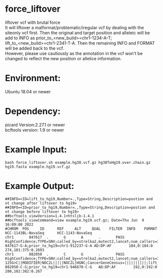 # force_liftover
liftover vcf with brutal force </br>
It will liftover a malformat/problematic/iregular vcf by dealing with the siteonly vcf first. Then the original and target position and alleleic will be add to INFO as prior_to_<new_build>=chr1-1234-A-T; lift_to_<new_build>=chr1-2341-T-A. Then the remaining INFO and FORMAT will be added back to the vcf. </br>
However, please use cautiously as the annotation in the vcf won't be changed to reflect the new position or allelice information.

# Environment: 
Ubuntu 18.04 or newer

# Dependency: 
picard Version:2.27.1 or newer </br>
bcftools version: 1.9 or newer

# Example Input:
```
bash force_liftover.sh example.hg38.vcf.gz hg38ToHg19.over.chain.gz hg19.fasta example.hg19.vcf.gz
```

# Example Output:
```
##INFO=<ID=lift_to_hg19,Number=.,Type=String,Description=postion and nt change after liftover to hg19>
##INFO=<ID=prior_to_hg19,Number=.,Type=String,Description=postion and nt change before liftover to hg19>
##bcftools_viewVersion=1.4.1+htslib-1.4.1
##bcftools_viewCommand=view example.hg19.vcf.gz; Date=Thu Jun  9 16:09:08 2022
#CHROM  POS     ID      REF     ALT     QUAL    FILTER  INFO    FORMAT  HCC-1143BL-NovaSeq      HCC-1143-NovaSeq
chr1       847617  .       G       A       .       PASS    HighConfidence;TYPE=SNV;called_by=strelka2,mutect2,lancet;num_callers=3;CSQ=ENSG00000230699|lincRNA||non_coding_transcript_exon_variant||||||||ENST00000448179.1:n.332G>A||MODIFIER|SAMD11|||||AL645608.3|Clone_based_ensembl_gene;CancerGeneCensus=||||||||||;lift_to_hg19=chr1-847617-G-A;prior_to_hg19=chr1-912237-G-A AD:DP:AF        184,0:184:0     274,101:375:0.2693
chr1       882050  .       C       G       .       PASS    HighConfidence;TYPE=SNV;called_by=strelka2,mutect2,lancet;num_callers=3;CSQ=ENSG00000188976|protein_coding||intron_variant||||||||ENST00000327044.6:c.1660-125G>C||MODIFIER|NOC2L|||||NOC2L|HGNC;CancerGeneCensus=||||||||||;lift_to_hg19=chr1-882050-C-G;prior_to_hg19=chr1-946670-C-G   AD:DP:AF        192,0:192:0     280,102:382:0.267
```
